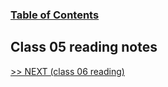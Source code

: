 
### [Table of Contents](https://wondwosentsige.github.io/code-201-reading-notes/Home)

## Class 05 reading notes



























[>> NEXT (class 06 reading)](https://wondwosentsige.github.io/code-201-reading-notes/class-06)


